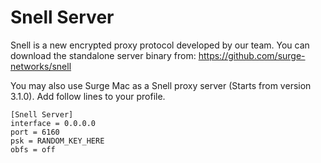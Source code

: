 # Snell Server

Snell is a new encrypted proxy protocol developed by our team. You can download the standalone server binary from: https://github.com/surge-networks/snell

You may also use Surge Mac as a Snell proxy server (Starts from version 3.1.0).  Add follow lines to your profile.

```
[Snell Server]
interface = 0.0.0.0
port = 6160
psk = RANDOM_KEY_HERE
obfs = off
```

